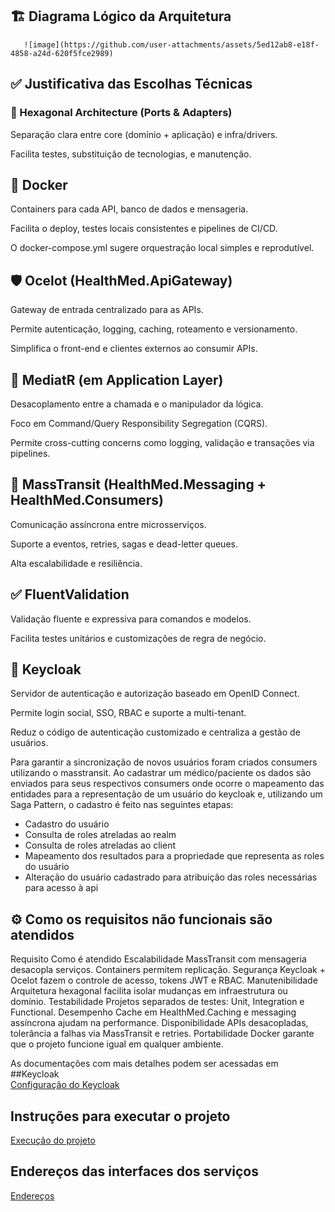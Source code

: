 ## 🏗️ Diagrama Lógico da Arquitetura
                         
       ![image](https://github.com/user-attachments/assets/5ed12ab8-e18f-4858-a24d-620f5fce2989)



## ✅ Justificativa das Escolhas Técnicas
### 🔄 Hexagonal Architecture (Ports & Adapters)
Separação clara entre core (domínio + aplicação) e infra/drivers.

Facilita testes, substituição de tecnologias, e manutenção.

## 🐳 Docker
Containers para cada API, banco de dados e mensageria.

Facilita o deploy, testes locais consistentes e pipelines de CI/CD.

O docker-compose.yml sugere orquestração local simples e reprodutível.

## 🛡️ Ocelot (HealthMed.ApiGateway)
Gateway de entrada centralizado para as APIs.

Permite autenticação, logging, caching, roteamento e versionamento.

Simplifica o front-end e clientes externos ao consumir APIs.

## 🧠 MediatR (em Application Layer)
Desacoplamento entre a chamada e o manipulador da lógica.

Foco em Command/Query Responsibility Segregation (CQRS).

Permite cross-cutting concerns como logging, validação e transações via pipelines.

## 📨 MassTransit (HealthMed.Messaging + HealthMed.Consumers)
Comunicação assíncrona entre microsserviços.

Suporte a eventos, retries, sagas e dead-letter queues.

Alta escalabilidade e resiliência.

## ✅ FluentValidation
Validação fluente e expressiva para comandos e modelos.

Facilita testes unitários e customizações de regra de negócio.

## 🔐 Keycloak
Servidor de autenticação e autorização baseado em OpenID Connect.

Permite login social, SSO, RBAC e suporte a multi-tenant.

Reduz o código de autenticação customizado e centraliza a gestão de usuários.

Para garantir a sincronização de novos usuários foram criados consumers utilizando o masstransit. Ao cadastrar
um médico/paciente os dados são enviados para seus respectivos consumers onde ocorre o mapeamento das entidades para
a representação de um usuário do keycloak e, utilizando um Saga Pattern, o cadastro é feito nas seguintes etapas:
  - Cadastro do usuário
  - Consulta de roles atreladas ao realm
  - Consulta de roles atreladas ao client
  - Mapeamento dos resultados para a propriedade que representa as roles do usuário
  - Alteração do usuário cadastrado para atribuição das roles necessárias para acesso à api
    

## ⚙️ Como os requisitos não funcionais são atendidos

Requisito	                          Como é atendido
Escalabilidade	                    MassTransit com mensageria desacopla serviços. Containers permitem replicação.
Segurança	                          Keycloak + Ocelot fazem o controle de acesso, tokens JWT e RBAC.
Manutenibilidade	                  Arquitetura hexagonal facilita isolar mudanças em infraestrutura ou domínio.
Testabilidade	                      Projetos separados de testes: Unit, Integration e Functional.
Desempenho	                        Cache em HealthMed.Caching e messaging assíncrona ajudam na performance.
Disponibilidade	                    APIs desacopladas, tolerância a falhas via MassTransit e retries.
Portabilidade	                      Docker garante que o projeto funcione igual em qualquer ambiente.


As documentações com mais detalhes podem ser acessadas em
##Keycloak  
[Configuração do Keycloak](/.doc/keycloak-config.md)

## Instruções para executar o projeto
[Execução do projeto](/.doc/instrucoes-execucao.md)

## Endereços das interfaces dos serviços
[Endereços](/.doc/enderecos-projetos.md)
